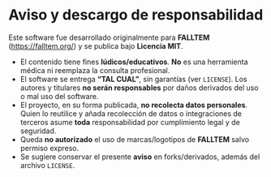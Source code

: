 # Aviso y descargo de responsabilidad

Este software fue desarrollado originalmente para **FALLTEM** (https://falltem.org/) y se publica bajo **Licencia MIT**.

- El contenido tiene fines **lúdicos/educativos**. **No** es una herramienta médica ni reemplaza la consulta profesional.
- El software se entrega **“TAL CUAL”**, sin garantías (ver `LICENSE`). Los autores y titulares **no serán responsables** por daños derivados del uso o mal uso del software.
- El proyecto, en su forma publicada, **no recolecta datos personales**. Quien lo reutilice y añada recolección de datos o integraciones de terceros asume **toda** responsabilidad por cumplimiento legal y de seguridad.
- Queda **no autorizado** el uso de marcas/logotipos de **FALLTEM** salvo permiso expreso.
- Se sugiere conservar el presente **aviso** en forks/derivados, además del archivo `LICENSE`.
